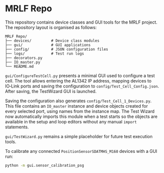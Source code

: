 # MRLF Repo

This repository contains device classes and GUI tools for the MRLF project. The repository layout is organised as follows:

```
MRLF Repo/
├── devices/         # Device class modules
├── gui/             # GUI applications
├── config/          # JSON configuration files
├── logs/            # Test run logs
├── decorators.py
├── IO_master.py
└── README.md
```

`gui/ConfigureTestCell.py` presents a minimal GUI used to configure a test cell. The tool allows entering the AL1342 IP address, mapping devices to IO‑Link ports and saving the configuration to `config/Test_Cell_Config.json`. After saving, the TestWizard GUI is launched.

Saving the configuration also generates `config/Test_Cell_1_Devices.py`. This
file contains an `IO_master` instance and device objects created for every
selected port, using names from the instance map. The Test Wizard now
automatically imports this module when a test starts so the objects are
available in the setup and loop editors without any manual `import` statements.

`gui/TestWizard.py` remains a simple placeholder for future test execution tools.

To calibrate any connected `PositionSensorSDATMHS_M160` devices with a GUI run:

```bash
python -m gui.sensor_calibration_psg
```
